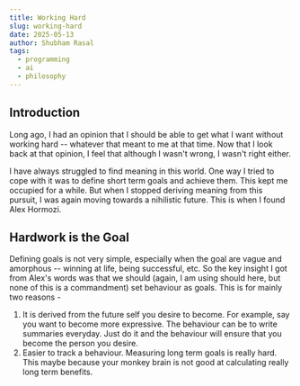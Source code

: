 ```yaml
---
title: Working Hard
slug: working-hard
date: 2025-05-13
author: Shubham Rasal
tags:
  - programming
  - ai
  - philosophy
---
```

## Introduction

Long ago, I had an opinion that I should be able to get what I want without working hard -- whatever that meant to me at that time. Now that I look back at that opinion, I feel that although I wasn't wrong, I wasn't right either.

I have always struggled to find meaning in this world. One way I tried to cope with it was to define short term goals and achieve them. This kept me occupied for a while. But when I stopped deriving meaning from this pursuit, I was again moving towards a nihilistic future. This is when I found Alex Hormozi.

## Hardwork is the Goal

Defining goals is not very simple, especially when the goal are vague and amorphous -- winning at life, being successful, etc. So the key insight I got from Alex's words was that we should (again, I am using should here, but none of this is a commandment) set behaviour as goals. This is for mainly two reasons - 

1. It is derived from the future self you desire to become. For example, say you want to become more expressive. The behaviour can be to write summaries everyday. Just do it and the behaviour will ensure that you become the person you desire.
2. Easier to track a behaviour. Measuring long term goals is really hard. This maybe because your monkey brain is not good at calculating really long term benefits. 